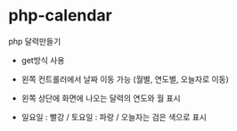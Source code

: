 # php-calendar

php 달력만들기

- get방식 사용

- 왼쪽 컨트롤러에서 날짜 이동 가능 (월별, 연도별, 오늘자로 이동)

- 왼쪽 상단에 화면에 나오는 달력의 연도와 월 표시

- 일요일 : 빨강 / 토요일 : 파랑 / 오늘자는 검은 색으로 표시
